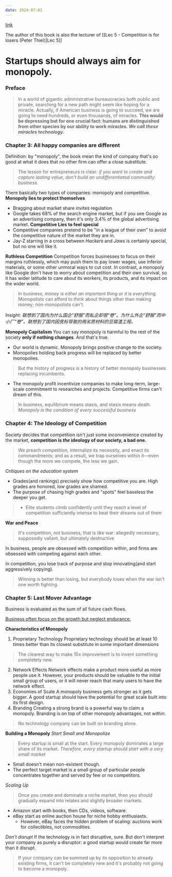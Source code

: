 ```yaml
---
date: 2024-07-02
---
```

[link](https://archive.org/details/zero-to-one-book/page/n3/mode/1up)

The author of this book is also the lecturer of [[Lec 5 - Competition is for losers (Peter Thiel)|Lec 5]]
# Startups should always aim for monopoly.

### Preface
>In a world of gigantic administrative bureaucracies both public and private, searching for a new path might seem like hoping for a miracle. Actually, if American business is going to succeed, we are going to need hundreds, or even thousands, of miracles. **This would be depressing but for one crucial fact: humans are distinguished from other species by our ability to work miracles. *We call these miracles technology.***
### Chapter 3: All happy companies are different
Definition: by "monopoly", the book mean the kind of company that's so good at what it does that no other firm can offer a close substitute.

> The lesson for entrepreneurs is clear: *if you want to create and capture lasting value, don't build an undifferentiated commodity business*.

There basically two types of companies: monopoly and competitive.
**Monopoly lies to protect themselves**
- Bragging about market share invites regulation
- Google takes 68% of the search engine market, but if you see Google as an advertising company, then it's only 3.4% of the global advertising market.
**Competitive Lies to feel special**
- Competitive companies pretend to be "in a league of their own" to avoid the competitive nature of the market they are in.
- Jay-Z starring in a cross between *Hackers* and *Jaws* is certainly special, but no one will like it.

**Ruthless Competition**
Competition forces businesses to focus on their margins ruthlessly, which may push them to pay lower wages, use inferior materials, or some other unmoral ways to cut cost.
In contrast, a monopoly like Google don't have to worry about competition and their own survival, so it has wider latitude to care about its workers, its products, and its impact on the wider world. 

> In business, *money is either an important thing or it is everything.* Monopolists can afford to think about things other than making money; non-monopolists can't.

*Insight: 联想到了国内为什么国企“舒服”而私企却很“卷”。为什么外企“舒服”而中小厂“卷”。联想到了国内因竞标导致的用劣质材料的豆腐渣工程。*

**Monopoly Capitalism**
You can say monopoly is harmful to the rest of the society **only if nothing changes**. And that's true.
- Our world is dynamic. Monopoly brings positive change to the society.
- Monopolies holding back progress will be replaced by better monopolies.
> But the history of progress is a history of better monopoly businesses replacing incumbents.
- The monopoly profit incentivize companies to make long-term, large-scale commitment to researches and projects. Competitive firms can't dream of this.
> In business, equilibrium means stasis, and stasis means death.
> *Monopoly is the condition of every successful business*

### Chapter 4: The Ideology of Competition
Society decides that competition isn't just some inconvenience created by the market, **competition is *the* ideology of our society, a bad one.**
> We preach competition, internalize its necessity, and enact its commandments; and as a result, we trap ourselves within it––even though the more we compete, the less we gain.

*Critiques on the education system*
- Grades(and rankings) precisely show how competitive you are. High grades are honored, low grades are shamed.
- The purpose of chasing high grades and "spots" feel baseless the deeper you get.
> - Elite students climb confidently until they reach a level of competition sufficiently intense to beat their dreams out of them

**War and Peace**
> It's competition, not business, that is like war: allegedly necessary, supposedly valiant, but ultimately destructive

In business, people are obsessed with competition within, and firms are obsessed with competing against each other.

In competition, you lose track of purpose and stop innovating(and start aggressively copying).
> Winning is better than losing, but everybody loses when the war isn't one worth fighting.

### Chapter 5: Last Mover Advantage
Business is evaluated as the sum of all future cash flows.

<u>Business often focus on the growth but neglect endurance.</u>

**Characteristics of Monopoly**
1. Proprietary Technology
	Proprietary technology should be at least 10 times better than its closest substitute in some important dimensions 
> The clearest way to make 10x improvement is to invent something completely new.
2. Network Effects
	Network effects make a product more useful as more people use it.
	However, your products should be valuable to the initial small group of users, or it will never reach that many users to have the network effect.
3. Economies of Scale
	A monopoly business gets stronger as it gets bigger. A good startup should have the potential for great scale built into its first design.
4. Branding
	Creating a strong brand is a powerful way to claim a monopoly. 
	Branding is on top of other monopoly advantages, not within.
> No technology company can be built on branding alone.

**Building a Monopoly**
*Start Small and Monopolize*
> Every startup is small at the start. Every monopoly dominates a large share of its market. *Therefore, every startup should start with a very small market*
- Small doesn't mean non-existent though.
- The perfect target market is a small group of particular people concentrates together and served by few or no competitors.

*Scaling Up*
> Once you create and dominate a niche market, then you should gradually expand into relates and slightly broader markets.
- Amazon start with books, then CDs, videos, software.
- eBay start as online auction house for niche hobby enthusiasts.
	- However, eBay faces the hidden problem of scaling: auctions work for collectibles, not commodities.

*Don't disrupt*
If the technology is in fact disruptive, sure. But don't interpret your company as purely a disruptor: a good startup would create far more than it disrupt.
> If your company can be summed up by its opposition to already existing firms, it can't be completely new and it's probably not going to become a monopoly.